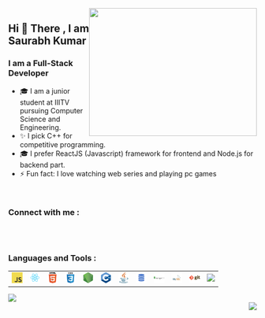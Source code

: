 
<img align="right" src="https://media.giphy.com/media/WTjXuYA2y4o3UZly3W/giphy.gif"  height="260px" width="340px"/>

## Hi 👋 There , I am Saurabh Kumar

### I am a Full-Stack Developer
- 🎓 I am a junior student at IIITV pursuing Computer Science and Engineering.
- ✨ I pick C++ for competitive programming.
- 🎓 I prefer ReactJS (Javascript) framework for frontend and Node.js for backend part.
- ⚡ Fun fact: I love watching web series and playing pc games

<br />

### Connect with me :

 [<img align="left" alt="" width="22px" 
 src="https://user-images.githubusercontent.com/47604864/102381927-d5b3dc00-3fef-11eb-892d-e65f16d9d199.png" />](https://www.linkedin.com/in/saurabh-kumar-6b24263b/)

[<img align="left" alt="" width="22px" 
 src="https://user-images.githubusercontent.com/47604864/102378076-6936de00-3feb-11eb-9f4a-2e57e5b69f3f.png" />](https://mail.google.com/mail/u/0/#inbox?compose=CllgCJNvNQnkGMtRVgXgWhTQfznttBHBZjclGpbjRmfncSqJSjzPTDNhDppXNqlSzRnTSpPLcCg)
 
 
 [<img align="left" alt="" width="22px" 
 src="https://user-images.githubusercontent.com/47604864/102374897-dd6f8280-3fe7-11eb-8476-b315e5044df1.png" />](https://www.instagram.com/saurabh_1006/)
 
 [<img align="left" alt="" width="22px" 
 src="https://user-images.githubusercontent.com/47604864/102375725-d8f79980-3fe8-11eb-82e0-ee54caa50d9f.png"  />](https://twitter.com/Saurabh_1005)    

<br />
<br />

### Languages and Tools :
<table>
<tr>
<td><img src="https://raw.githubusercontent.com/github/explore/80688e429a7d4ef2fca1e82350fe8e3517d3494d/topics/javascript/javascript.png" width="22px"/></td>


<td><img src="https://raw.githubusercontent.com/github/explore/80688e429a7d4ef2fca1e82350fe8e3517d3494d/topics/react/react.png" width="22px" /></td>


<td><img src="https://raw.githubusercontent.com/github/explore/80688e429a7d4ef2fca1e82350fe8e3517d3494d/topics/html/html.png" width="22px" /></td>


<td><img src="https://raw.githubusercontent.com/github/explore/80688e429a7d4ef2fca1e82350fe8e3517d3494d/topics/css/css.png" width="22px" /></td>


<td><img src="https://raw.githubusercontent.com/github/explore/80688e429a7d4ef2fca1e82350fe8e3517d3494d/topics/nodejs/nodejs.png" width="22px" /></td>


<td><img src="https://raw.githubusercontent.com/github/explore/80688e429a7d4ef2fca1e82350fe8e3517d3494d/topics/cpp/cpp.png" width="22px" /></td>


<td><img src="https://raw.githubusercontent.com/github/explore/80688e429a7d4ef2fca1e82350fe8e3517d3494d/topics/java/java.png" width="22px" /></td>


<td><img src="https://raw.githubusercontent.com/github/explore/80688e429a7d4ef2fca1e82350fe8e3517d3494d/topics/sql/sql.png" width="22px" /></td>


<td><img src="https://raw.githubusercontent.com/github/explore/80688e429a7d4ef2fca1e82350fe8e3517d3494d/topics/mongodb/mongodb.png" width="22px" /></td>


<td><img src="https://raw.githubusercontent.com/github/explore/80688e429a7d4ef2fca1e82350fe8e3517d3494d/topics/mysql/mysql.png" width="22px" /></td>

<td><img src="https://raw.githubusercontent.com/github/explore/80688e429a7d4ef2fca1e82350fe8e3517d3494d/topics/git/git.png" width="22px" /></td>

<td><img src="https://upload.wikimedia.org/wikipedia/commons/thumb/9/9a/Visual_Studio_Code_1.35_icon.svg/1200px-Visual_Studio_Code_1.35_icon.svg.png" width="22px" /></td>


</tr>
</table>

<img align="left" src="https://github-readme-stats.vercel.app/api?username=saukr1006&show_icons=true&theme=radical&count_private=true" />
<br/>
<img align="right" src="https://github-readme-stats.vercel.app/api/top-langs/?username=saukr1006&layout=compact" />
<!--
**saukr1006/saukr1006** is a ✨ _special_ ✨ repository because its `README.md` (this file) appears on your GitHub profile.

Here are some ideas to get you started:

- 🔭 I’m currently working on ...
- 🌱 I’m currently learning ...
- 👯 I’m looking to collaborate on ...
- 🤔 I’m looking for help with ...
- 💬 Ask me about ...
- 📫 How to reach me: ...
- 😄 Pronouns: ...
- ⚡ Fun fact: ...
-->

